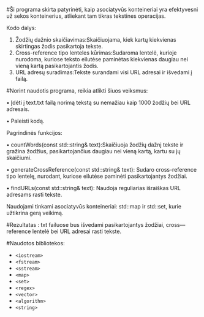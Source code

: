 #Ši programa skirta patyrinėti, kaip asociatyvūs konteineriai yra efektyvesni už sekos konteinerius, atliekant tam tikras tekstines operacijas.

Kodo dalys:

1.	Žodžių dažnio skaičiavimas:Skaičiuojama, kiek kartų kiekvienas skirtingas žodis pasikartoja tekste.
2.	Cross-reference tipo lenteles kūrimas:Sudaroma lentelė, kurioje nurodoma, kuriose teksto eilutėse paminėtas kiekvienas daugiau nei vieną kartą pasikartojantis žodis.
3.	URL adresų suradimas:Tekste surandami visi URL adresai ir išvedami į failą.

#Norint naudotis programa, reikia atlikti šiuos veiksmus:

•	Įdėti į text.txt failą norimą tekstą su nemažiau kaip 1000 žodžių bei URL adresais.

•	Paleisti kodą.

Pagrindinės funkcijos:

•	countWords(const std::string& text):Skaičiuoja žodžių dažnį tekste ir gražina žodžius, pasikartojančius daugiau nei vieną kartą, kartu su jų skaičiumi.

•	generateCrossReference(const std::string& text):  Sudaro cross-reference tipo lentelę, nurodant, kuriose eilutėse paminėti pasikartojantys žodžiai.

•	findURLs(const std::string& text): Naudoja reguliarias išraiškas URL adresams rasti tekste.

Naudojami tinkami asociatyvūs konteineriai: std::map ir std::set, kurie užtikrina gerą veikimą.

#Rezultatas : txt failuose bus išvedami pasikartojantys žodžiai, cross—reference lentelė bei URL adresai rasti tekste.


#Naudotos bibliotekos:

- `<iostream>`
- `<fstream>`
- `<sstream>`
- `<map>`
- `<set>`
- `<regex>`
- `<vector>`
- `<algorithm>`
- `<string>`
